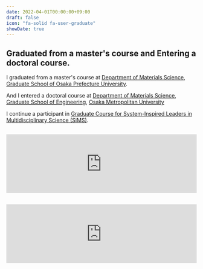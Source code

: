 ```yaml
---
date: 2022-04-01T00:00:00+09:00
draft: false
icon: "fa-solid fa-user-graduate"
showDate: true
---
```


## Graduated from a master's course and Entering a doctoral course.

I graduated from a master's course at [Department of Materials Science](http://mtr1.osakafu-u.ac.jp/materials-eng/), [Graduate School of Osaka Prefecture University](https://www.osakafu-u.ac.jp/en/).

And I entered a doctoral course at [Department of Materials Science](https://www.omu.ac.jp/eng/en/undergraduate/mat-sci/), [Graduate School of Engineering](https://www.omu.ac.jp/eng/en/), [Osaka Metropolitan University](https://www.omu.ac.jp/en/)

I continue a participant in [Graduate Course for System-Inspired Leaders in Multidisciplinary Science (SiMS)](http://sims-program.osakafu-u.ac.jp/eng/).

<iframe class="hatenablogcard" style="width:100%;height:155px;margin:15px 0;max-width:680px;" title="Dept Mater. Sci., Osaka Metropolitan University" src="https://hatenablog-parts.com/embed?url=https://www.omu.ac.jp/eng/en/undergraduate/mat-sci/" frameborder="0" scrolling="no"></iframe>

<iframe class="hatenablogcard" style="width:100%;height:155px;margin:15px 0;max-width:680px;" title="システム発想型学際科学リーダー養成学位プログラム｜大阪公立大学" src="https://hatenablog-parts.com/embed?url=https://www.omu.ac.jp/las/sims_eng/" frameborder="0" scrolling="no"></iframe>